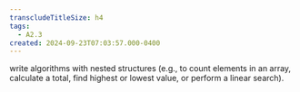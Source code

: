 ```yaml
---
transcludeTitleSize: h4
tags:
  - A2.3
created: 2024-09-23T07:03:57.000-0400
---
```

write algorithms with nested structures (e.g., to count elements in an array, calculate a total, find highest or lowest value, or perform a linear search).